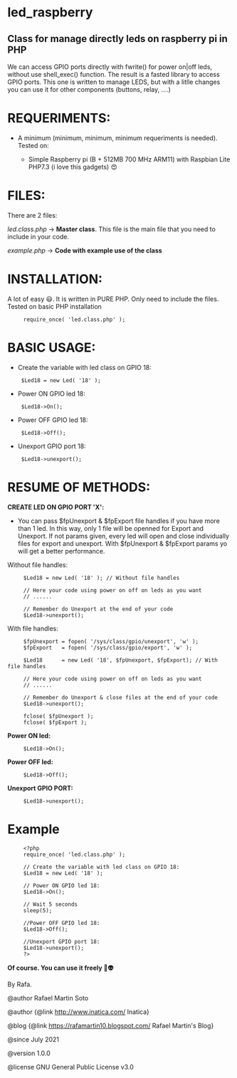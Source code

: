 # led_raspberry

## Class for manage directly leds on raspberry pi in PHP

We can access GPIO ports directly with fwrite() for power on|off leds, without use shell_exec() function. The result is a fasted library to access GPIO ports. This one is written to manage LEDS, but with a litlle changes you can use it for other components (buttons, relay, ....)
 
 # REQUERIMENTS:
 
 - A minimum (minimum, minimum, minimum requeriments is needed). Tested on:
 		
    - Simple Raspberry pi (B +	512MB	700 MHz ARM11) with Raspbian Lite PHP7.3 (i love this gadgets)  :heart_eyes:
 
 
  # FILES:
 There are 2 files:
 
 *led.class.php* -> **Master class**. This file is the main file that you need to include in your code.
 
 *example.php* -> **Code with example use of the class**
 
 
 # INSTALLATION:
 A lot of easy :smiley:. It is written in PURE PHP. Only need to include the files. Tested on basic PHP installation
 
         require_once( 'led.class.php' );
 
 # BASIC USAGE:
 
 - Create the variable with led class on GPIO 18:
 
        $Led18 = new Led( '18' );
 
 
 - Power ON GPIO led 18:

        $Led18->On();
        
 - Power OFF GPIO led 18:

        $Led18->Off();
 
 - Unexport GPIO port 18:

        $Led18->unexport();
 
# RESUME OF METHODS:


**CREATE LED ON GPIO PORT 'X':**

- You can pass $fpUnexport & $fpExport file handles if you have more than 1 led. In this way, only 1 file will be openned for Export and Unexport. If not params given, every led will open and close individually files for export and unexport. With $fpUnexport & $fpExport params yo will get a better performance.

Without file handles:

         $Led18 = new Led( '18' ); // Without file handles
         
         // Here your code using power on off on leds as you want
         // ......
         
         // Remember do Unexport at the end of your code
         $Led18->unexport();

With file handles:

         $fpUnexport = fopen( '/sys/class/gpio/unexport', 'w' );
         $fpExport   = fopen( '/sys/class/gpio/export', 'w' );
         
         $Led18      = new Led( '18', $fpUnexport, $fpExport); // With file handles
         
         // Here your code using power on off on leds as you want
         // ......
         
         // Remember do Unexport & close files at the end of your code
         $Led18->unexport();
         
         fclose( $fpUnexport );
         fclose( $fpExport );

**Power ON led:**

         $Led18->On();
 
 
**Power OFF led:**

         $Led18->Off();
 
 
**Unexport GPIO PORT:**

         $Led18->unexport();

# Example

         <?php
         require_once( 'led.class.php' );
         
         // Create the variable with led class on GPIO 18:
         $Led18 = new Led( '18' );
         
         // Power ON GPIO led 18:
         $Led18->On();
         
         // Wait 5 seconds
         sleep(5);
         
         //Power OFF GPIO led 18:
         $Led18->Off();
         
         //Unexport GPIO port 18:
         $Led18->unexport();
         ?>
 
 **Of course. You can use it freely :vulcan_salute::alien:**
 
 By Rafa.
 
 
 @author Rafael Martin Soto
 
 @author {@link http://www.inatica.com/ Inatica}
 
 @blog {@link https://rafamartin10.blogspot.com/ Rafael Martin's Blog}
 
 @since July 2021
 
 @version 1.0.0
 
 @license GNU General Public License v3.0

